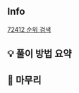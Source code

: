 ## Info
[72412 순위 검색](https://school.programmers.co.kr/learn/courses/30/lessons/72412)

## 💡 풀이 방법 요약


## 🙂 마무리

